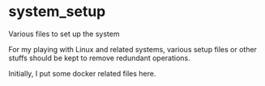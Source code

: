 # system_setup
Various files to set up the system

For my playing with Linux and related systems, various setup files or other stuffs should be kept to remove redundant operations.

Initially, I put some docker related files here.
